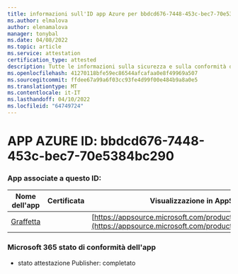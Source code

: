 ```yaml
---
title: informazioni sull'ID app Azure per bbdcd676-7448-453c-bec7-70e5384bc290
ms.author: elmalova
author: elenamalova
manager: tonybal
ms.date: 04/08/2022
ms.topic: article
ms.service: attestation
certification_type: attested
description: Tutte le informazioni sulla sicurezza e sulla conformità disponibili per bbdcd676-7448-453c-bec7-70e5384bc290.
ms.openlocfilehash: 41270118bfe59ec86544afcafaa0e8f49969a507
ms.sourcegitcommit: ffdee67a99a6f03cc93fe4d99f00e484b9a8a0e5
ms.translationtype: MT
ms.contentlocale: it-IT
ms.lasthandoff: 04/10/2022
ms.locfileid: "64749724"
---
```

# <a name="azure-app-id-bbdcd676-7448-453c-bec7-70e5384bc290"></a>APP AZURE ID: bbdcd676-7448-453c-bec7-70e5384bc290


### <a name="apps-associated-with-this-id"></a>App associate a questo ID:
| **Nome dell'app** | **Certificata** | **Visualizzazione in AppSource** |
|--------------|---------------|-----------------------|
| [Graffetta](../forward/WA200003281.md) |  | [https://appsource.microsoft.com/product/office/WA200003281](https://appsource.microsoft.com/product/office/WA200003281) |

### <a name="microsoft-365-app-compliance-status"></a>Microsoft 365 stato di conformità dell'app
- stato attestazione Publisher: completato
